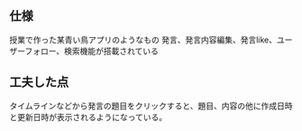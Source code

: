 ## 仕様
授業で作った某青い鳥アプリのようなもの
発言、発言内容編集、発言like、ユーザーフォロー、検索機能が搭載されている

## 工夫した点
タイムラインなどから発言の題目をクリックすると、題目、内容の他に作成日時と更新日時が表示されるようになっている。
